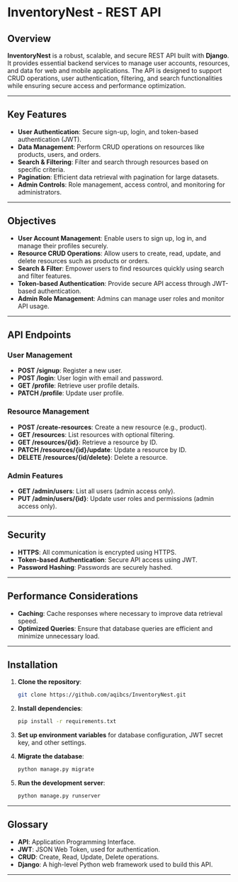 
# InventoryNest - REST API

## Overview

**InventoryNest** is a robust, scalable, and secure REST API built with **Django**. It provides essential backend services to manage user accounts, resources, and data for web and mobile applications. The API is designed to support CRUD operations, user authentication, filtering, and search functionalities while ensuring secure access and performance optimization.

---

## Key Features

- **User Authentication**: Secure sign-up, login, and token-based authentication (JWT).
- **Data Management**: Perform CRUD operations on resources like products, users, and orders.
- **Search & Filtering**: Filter and search through resources based on specific criteria.
- **Pagination**: Efficient data retrieval with pagination for large datasets.
- **Admin Controls**: Role management, access control, and monitoring for administrators.

---

## Objectives

- **User Account Management**: Enable users to sign up, log in, and manage their profiles securely.
- **Resource CRUD Operations**: Allow users to create, read, update, and delete resources such as products or orders.
- **Search & Filter**: Empower users to find resources quickly using search and filter features.
- **Token-based Authentication**: Provide secure API access through JWT-based authentication.
- **Admin Role Management**: Admins can manage user roles and monitor API usage.

---

## API Endpoints

### User Management
- **POST /signup**: Register a new user.
- **POST /login**: User login with email and password.
- **GET /profile**: Retrieve user profile details.
- **PATCH /profile**: Update user profile.

### Resource Management
- **POST /create-resources**: Create a new resource (e.g., product).
- **GET /resources**: List resources with optional filtering.
- **GET /resources/{id}**: Retrieve a resource by ID.
- **PATCH /resources/{id}/update**: Update a resource by ID.
- **DELETE /resources/{id/delete}**: Delete a resource.

### Admin Features
- **GET /admin/users**: List all users (admin access only).
- **PUT /admin/users/{id}**: Update user roles and permissions (admin access only).

---

## Security

- **HTTPS**: All communication is encrypted using HTTPS.
- **Token-based Authentication**: Secure API access using JWT.
- **Password Hashing**: Passwords are securely hashed.

---

## Performance Considerations

- **Caching**: Cache responses where necessary to improve data retrieval speed.
- **Optimized Queries**: Ensure that database queries are efficient and minimize unnecessary load.

---

## Installation

1. **Clone the repository**:
   ```bash
   git clone https://github.com/aqibcs/InventoryNest.git
   ```

2. **Install dependencies**:
   ```bash
   pip install -r requirements.txt
   ```

3. **Set up environment variables** for database configuration, JWT secret key, and other settings.

4. **Migrate the database**:
   ```bash
   python manage.py migrate
   ```

5. **Run the development server**:
   ```bash
   python manage.py runserver
   ```

---

## Glossary

- **API**: Application Programming Interface.
- **JWT**: JSON Web Token, used for authentication.
- **CRUD**: Create, Read, Update, Delete operations.
- **Django**: A high-level Python web framework used to build this API.

---
